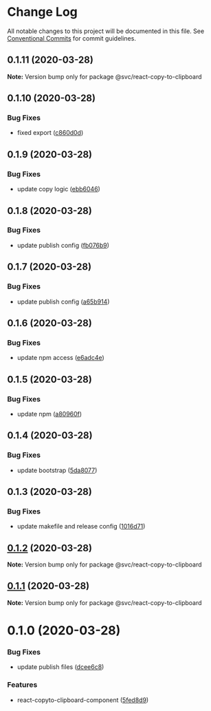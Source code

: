 # Change Log

All notable changes to this project will be documented in this file.
See [Conventional Commits](https://conventionalcommits.org) for commit guidelines.

## 0.1.11 (2020-03-28)

**Note:** Version bump only for package @svc/react-copy-to-clipboard





## 0.1.10 (2020-03-28)


### Bug Fixes

* fixed export ([c860d0d](https://github.com/svcorg/react-components/commit/c860d0df1c96409e37467256e44672979e9dfeae))





## 0.1.9 (2020-03-28)


### Bug Fixes

* update copy logic ([ebb6046](https://github.com/svcorg/react-components/commit/ebb60465eac7bca5af13c3f006a85d0f89b69f06))





## 0.1.8 (2020-03-28)


### Bug Fixes

* update publish config ([fb076b9](https://github.com/svcorg/react-components/commit/fb076b9c6452a991ab47a2bbfe6fc78d486a3caf))





## 0.1.7 (2020-03-28)


### Bug Fixes

* update publish config ([a65b914](https://github.com/svcorg/react-components/commit/a65b914ba7d9faa6de7755cad7eb224d1c2251b7))





## 0.1.6 (2020-03-28)


### Bug Fixes

* update npm access ([e6adc4e](https://github.com/svcorg/react-components/commit/e6adc4e4d235c056d51bc730b744376920a96e9b))





## 0.1.5 (2020-03-28)


### Bug Fixes

* update npm ([a80960f](https://github.com/svcorg/react-components/commit/a80960fcbdeb38c9d2d016bf88ae18f68d5f78a9))





## 0.1.4 (2020-03-28)


### Bug Fixes

* update bootstrap ([5da8077](https://github.com/svcorg/react-components/commit/5da807714eb761159d6f940da294a6ae68e3566f))





## 0.1.3 (2020-03-28)


### Bug Fixes

* update makefile and release config ([1016d71](https://github.com/svcorg/react-components/commit/1016d7118393ff22c01f3777b66bb54b732086eb))





## [0.1.2](https://github.com/svcorg/react-components/compare/@svc/react-copy-to-clipboard@0.1.1...@svc/react-copy-to-clipboard@0.1.2) (2020-03-28)

**Note:** Version bump only for package @svc/react-copy-to-clipboard





## [0.1.1](https://github.com/svcorg/react-components/compare/@svc/react-copy-to-clipboard@0.1.0...@svc/react-copy-to-clipboard@0.1.1) (2020-03-28)

**Note:** Version bump only for package @svc/react-copy-to-clipboard





# 0.1.0 (2020-03-28)


### Bug Fixes

* update publish files ([dcee6c8](https://github.com/svcorg/react-components/commit/dcee6c8472c5d9791b23dccc48e851cf48586a2d))


### Features

* react-copyto-clipboard-component ([5fed8d9](https://github.com/svcorg/react-components/commit/5fed8d9549fe1a16fcce6a51e7fcaae4a8f832a0))
